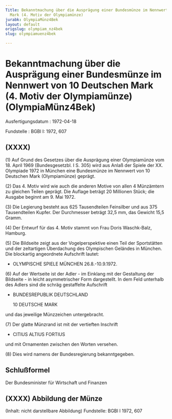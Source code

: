 ```yaml
---
Title: Bekanntmachung über die Ausprägung einer Bundesmünze im Nennwert von 10 Deutschen
  Mark (4. Motiv der Olympiamünze)
jurabk: OlympiaMünz4Bek
layout: default
origslug: olympiam_nz4bek
slug: olympiamuenz4bek

---
```


# Bekanntmachung über die Ausprägung einer Bundesmünze im Nennwert von 10 Deutschen Mark (4. Motiv der Olympiamünze) (OlympiaMünz4Bek)

Ausfertigungsdatum
:   1972-04-18

Fundstelle
:   BGBl I: 1972, 607

## (XXXX)

(1) Auf Grund des Gesetzes über die Ausprägung einer Olympiamünze vom
18\. April 1969 (Bundesgesetzbl. I S. 305) wird aus Anlaß der Spiele
der XX. Olympiade 1972 in München eine Bundesmünze im Nennwert von 10
Deutschen Mark (Olympiamünze) geprägt.

(2) Das 4. Motiv wird wie auch die anderen Motive von allen 4
Münzämtern zu gleichen Teilen geprägt. Die Auflage beträgt 20
Millionen Stück; die Ausgabe beginnt am 9. Mai 1972.

(3) Die Legierung besteht aus 625 Tausendteilen Feinsilber und aus 375
Tausendteilen Kupfer. Der Durchmesser beträgt 32,5 mm, das Gewicht
15,5 Gramm.

(4) Der Entwurf für das 4. Motiv stammt von Frau Doris Waschk-Balz,
Hamburg.

(5) Die Bildseite zeigt aus der Vogelperspektive einen Teil der
Sportstätten und der zeltartigen Überdachung des Olympischen Geländes
in München. Die blockartig angeordnete Aufschrift lautet:

*   OLYMPISCHE SPIELE MÜNCHEN 26.8.-10.9.1972.




(6) Auf der Wertseite ist der Adler - im Einklang mit der Gestaltung
der Bildseite - in leicht asymmetrischer Form dargestellt. In dem Feld
unterhalb des Adlers sind die schräg gestaffelte Aufschrift

*   BUNDESREPUBLIK DEUTSCHLAND

    10 DEUTSCHE MARK



und das jeweilige Münzzeichen untergebracht.

(7) Der glatte Münzrand ist mit der vertieften Inschrift

*   CITIUS ALTIUS FORTIUS



und mit Ornamenten zwischen den Worten versehen.

(8) Dies wird namens der Bundesregierung bekanntgegeben.

## Schlußformel

Der Bundesminister für Wirtschaft und Finanzen

## (XXXX) Abbildung der Münze

(Inhalt: nicht darstellbare Abbildung)
Fundstelle: BGBl I 1972, 607

